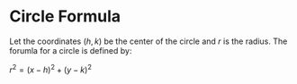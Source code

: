 # Circle Formula

Let the coordinates $(h,k)$ be the center of the circle and $r$ is the radius.
The forumla for a circle is defined by:

$r^2 = (x-h)^2 + (y-k)^2$
